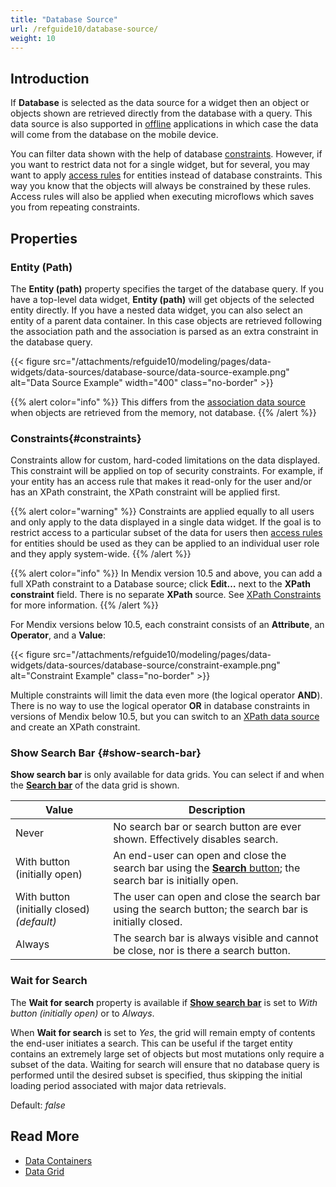 ```yaml
---
title: "Database Source"
url: /refguide10/database-source/
weight: 10
---
```


## Introduction

If **Database** is selected as the data source for a widget then an object or objects shown are retrieved directly from the database with a query. This data source is also supported in [offline](/refguide10/offline-first/) applications in which case the data will come from the database on the mobile device.

You can filter data shown with the help of database [constraints](#constraints). However, if you want to restrict data not for a single widget, but for several, you may want to apply [access rules](/refguide10/access-rules/) for entities instead of database constraints. This way you know that the objects will always be constrained by these rules. Access rules will also be applied when executing microflows which saves you from repeating constraints.

## Properties

### Entity (Path)

The **Entity (path)** property specifies the target of the database query. If you have a top-level data widget, **Entity (path)** will get objects of the selected entity directly. If you have a nested data widget, you can also select an entity of a parent data container. In this case objects are retrieved following the association path and the association is parsed as an extra constraint in the database query. 

{{< figure src="/attachments/refguide10/modeling/pages/data-widgets/data-sources/database-source/data-source-example.png" alt="Data Source Example"   width="400"  class="no-border" >}}

{{% alert color="info" %}}
This differs from the [association data source](/refguide10/association-source/) when objects are retrieved from the memory, not database.
{{% /alert %}}

### Constraints{#constraints}

Constraints allow for custom, hard-coded limitations on the data displayed. This constraint will be applied on top of security constraints. For example, if your entity has an access rule that makes it read-only for the user and/or has an XPath constraint, the XPath constraint will be applied first.

{{% alert color="warning" %}}
Constraints are applied equally to all users and only apply to the data displayed in a single data widget. If the goal is to restrict access to a particular subset of the data for users then [access rules](/refguide10/access-rules/) for entities should be used as they can be applied to an individual user role and they apply system-wide.
{{% /alert %}}

{{% alert color="info" %}}
In Mendix version 10.5 and above, you can add a full XPath constraint to a Database source; click **Edit…** next to the **XPath constraint** field. There is no separate **XPath** source. See [XPath Constraints](/refguide10/xpath-constraints/) for more information.
{{% /alert %}}

For Mendix versions below 10.5, each constraint consists of an **Attribute**, an **Operator**, and a **Value**:

{{< figure src="/attachments/refguide10/modeling/pages/data-widgets/data-sources/database-source/constraint-example.png" alt="Constraint Example" class="no-border" >}}

Multiple constraints will limit the data even more (the logical operator **AND**). There is no way to use the logical operator **OR** in database constraints in versions of Mendix below 10.5, but you can switch to an [XPath data source](/refguide10/xpath-source/) and create an XPath constraint.

### Show Search Bar {#show-search-bar}

**Show search bar** is only available for data grids. You can select if and when the **[Search bar](/refguide10/search-bar/)** of the data grid is shown.

| Value | Description |
| --- | --- |
| Never | No search bar or search button are ever shown. Effectively disables search. |
| With button (initially open) | An end-user can open and close the search bar using the [**Search** button](/refguide10/control-bar/#search-button); the search bar is initially open. |
| With button (initially closed) *(default)*  | The user can open and close the search bar using the search button; the search bar is initially closed. |
| Always | The search bar is always visible and cannot be close, nor is there a search button. |

### Wait for Search

The **Wait for search** property is available if **[Show search bar](#show-search-bar)** is set to *With button (initially open)* or to *Always*. 

When **Wait for search** is set to *Yes*, the grid will remain empty of contents the end-user initiates a search. This can be useful if the target entity contains an extremely large set of objects but most mutations only require a subset of the data. Waiting for search will ensure that no database query is performed until the desired subset is specified, thus skipping the initial loading period associated with major data retrievals.

Default: *false*

## Read More

* [Data Containers](/refguide10/data-widgets/)
* [Data Grid](/refguide10/data-grid/)
